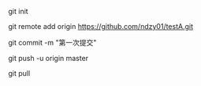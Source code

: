 git init

git remote add origin https://github.com/ndzy01/testA.git

git commit -m "第一次提交"

git push -u origin master

git pull 
